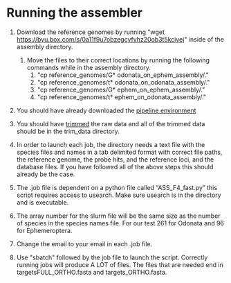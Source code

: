 # Running the assembler

1. Download the reference genomes by running "wget https://byu.box.com/s/0a11f9u7obzegcyfvhz20ob3t5kcivej" inside of the assembly directory.
    1. Move the files to their correct locations by running the following commands while in the assembly directory.
        1. "cp reference_genomes/G* odonata_on_ephem_assembly/."
        2. "cp reference_genomes/t* odonata_on_odonata_assembly/."
        3. "cp reference_genomes/G* ephem_on_ephem_assembly/."
        4. "cp reference_genomes/t* ephem_on_odonata_assembly/."

2. You should have already downloaded the [pipeline environment](../environments/)

3. You should have [trimmed](../trim_data/) the raw data and all of the trimmed data should be in the trim_data directory.

4. In order to launch each job, the directory needs a text file with the species files and names in a tab delimited format with correct file paths, the reference genome, the probe hits, and the reference loci, and the database files. If you have followed all of the above steps this should already be the case.

5. The .job file is dependent on a python file called “ASS_F4_fast.py” this script requires access to usearch. Make sure usearch is in the directory and is executable.

6. The array number for the slurm file will be the same size as the number of species in the species names file. For our test 261 for Odonata and 96 for Ephemeroptera.

7. Change the email to your email in each .job file.

8. Use "sbatch" followed by the job file to launch the script. Correctly running jobs will produce A LOT of files. The files that are needed end in targetsFULL_ORTHO.fasta and targets_ORTHO.fasta.


